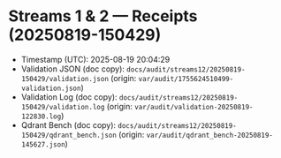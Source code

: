 # Streams 1 & 2 — Receipts (20250819-150429)
- Timestamp (UTC): 2025-08-19 20:04:29
- Validation JSON (doc copy): `docs/audit/streams12/20250819-150429/validation.json`  (origin: `var/audit/1755624510499-validation.json`)
- Validation Log  (doc copy): `docs/audit/streams12/20250819-150429/validation.log`   (origin: `var/audit/validation-20250819-122830.log`)
- Qdrant Bench   (doc copy): `docs/audit/streams12/20250819-150429/qdrant_bench.json` (origin: `var/audit/qdrant_bench-20250819-145627.json`)
